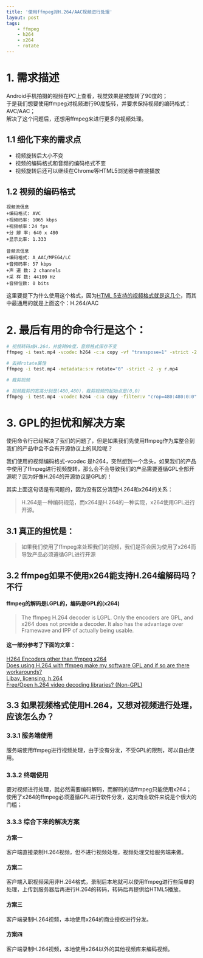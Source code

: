 ```yaml
---
title: '使用ffmpeg对H.264/AAC视频进行处理'
layout: post
tags:
    - ffmpeg
    - h264
    - x264
    - rotate
---
```


# 1. 需求描述
Android手机拍摄的视频在PC上查看，视觉效果是被旋转了90度的；  
于是我们想要使用ffmpeg对视频进行90度旋转，并要求保持视频的编码格式：AVC/AAC；  
解决了这个问题后，还想用ffmpeg来进行更多的视频处理。

## 1.1 细化下来的需求点
* 视频旋转后大小不变
* 视频的编码格式和音频的编码格式不变
* 视频旋转后还可以继续在Chrome等HTML5浏览器中直接播放

## 1.2 视频的编码格式
```
视频流信息
+编码格式: AVC
+视频码率: 1065 kbps
+视频帧率：24 fps
+分 辨 率: 640 x 480
+显示比率: 1.333

音频流信息
+编码格式: A_AAC/MPEG4/LC
+音频码率: 57 kbps
+声 道 数: 2 channels
+采 样 数: 44100 Hz
+音频位数: 0 bits

```
这里要提下为什么使用这个格式，因为[HTML 5支持的视频格式就是这几个](http://www.w3schools.com/html/html5_video.asp)，而其中最通用的就是上面这个：H.264/AAC

# 2. 最后有用的命令行是这个：
```bash
# 视频转码成H.264，并旋转90度，音频格式保存不变
ffmpeg -i test.mp4 -vcodec h264 -c:a copy -vf "transpose=1" -strict -2 -y out.mp4

# 去掉rotate属性
ffmpeg -i test.mp4 -metadata:s:v rotate="0" -strict -2 -y r.mp4

# 裁剪视频

# 视频裁剪的宽高分别是(480,480)，裁剪视频的起始点是(0,0)
ffmpeg -i test.mp4 -vcodec h264 -c:a copy -filter:v "crop=480:480:0:0" -strict -2 -y ret.mp4

```

# 3. GPL的担忧和解决方案
使用命令行已经解决了我们的问题了，但是如果我们先使用ffmpeg作为库整合到我们的产品中会不会有开源协议上的风险呢？  

我们使用的视频编码格式-vcodec 是h264，突然想到一个念头，如果我们的产品中使用了ffmpeg进行视频旋转，那么会不会导致我们的产品需要遵循GPL全部开源呢？因为好像H.264的开源协议是GPL的！  

其实上面这句话是有问题的，因为没有区分清楚H.264和x264的关系：  
> H.264是一种编码规范，而x264是H.264的一种实现，x264使用GPL进行开源。
  
  
## 3.1 真正的担忧是：  
> 如果我们使用了ffmpeg来处理我们的视频，我们是否会因为使用了x264而导致产品必须遵循GPL进行开源
  

## 3.2 ffmpeg如果不使用x264能支持H.264编解码吗？不行

#### ffmpeg的解码是LGPL的，编码是GPL的(x264)
> The ffmpeg H.264 decoder is LGPL. Only the encoders are GPL, and x264 does not provide a decoder.
> It also has the advantage over Framewave and IPP of actually being usable.
  
  
#### 这一部分参考了下面的文章：

[H264 Encoders other than ffmpeg x264](http://stackoverflow.com/questions/1968790/h264-encoders-other-than-ffmpeg-x264)  
[Does using H.264 with ffmpeg make my software GPL and if so are there workarounds?](http://ffmpeg-users.933282.n4.nabble.com/Does-using-H-264-with-ffmpeg-make-my-software-GPL-and-if-so-are-there-workarounds-td934364.html)  
[Libav, licensing, h.264](http://comments.gmane.org/gmane.comp.video.ffmpeg.libav.user/10274)  
[Free/Open h.264 video decoding libraries? (Non-GPL)](http://stackoverflow.com/questions/668494/free-open-h-264-video-decoding-libraries-non-gpl)  


## 3.3 如果视频格式使用H.264，又想对视频进行处理，应该怎么办？

### 3.3.1 服务端使用
服务端使用ffmpeg进行视频处理，由于没有分发，不受GPL的限制，可以自由使用。  

### 3.3.2 终端使用
要对视频进行处理，就必然需要编码解码，而解码的话ffmpeg只能使用x264；  
使用了x264的ffmpeg必须遵循GPL进行软件分发，这对商业软件来说是个很大的门槛；  

### 3.3.3 综合下来的解决方案

#### 方案一
客户端直接录制H.264视频，但不进行视频处理，视频处理交给服务端来做。

#### 方案二
客户端入职视频采用非H.264格式，录制后本地就可以使用ffmpeg进行些简单的处理，上传到服务器后再进行H.264的转码，转码后再提供给HTML5播放。

#### 方案三
客户端录制H.264视频，本地使用x264的商业授权进行分发。

#### 方案四
客户端录制H.264视频，本地使用x264以外的其他视频库来编码视频。